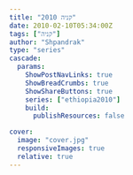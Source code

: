 ```yaml
---
title: "קניה 2010"
date: 2010-02-10T05:34:00Z
tags: ["קניה"]
author: "Shpandrak"
type: "series"
cascade:
  params:
    ShowPostNavLinks: true
    ShowBreadCrumbs: true
    ShowShareButtons: true
    series: ["ethiopia2010"]
    build:
      publishResources: false

cover:
  image: "cover.jpg"
  responsiveImages: true
  relative: true
---
```

